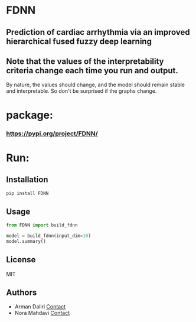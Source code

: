 # FDNN
Prediction of cardiac arrhythmia via an improved hierarchical fused fuzzy deep learning
-
## Note that the values ​​of the interpretability criteria change each time you run and output.
By nature, the values ​​should change, and the model should remain stable and interpretable. So don't be surprised if the graphs change.

# package:
### https://pypi.org/project/FDNN/

# Run: 
## Installation
```bash
pip install FDNN
```

## Usage
```python
from FDNN import build_fdnn

model = build_fdnn(input_dim=10)
model.summary()
```

## License
MIT

## Authors
- Arman Daliri [Contact](mailto:daliriwork2@gmail.com)
- Nora Mahdavi [Contact](mailto:noramahdvi@gmail.com)

